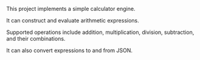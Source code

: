 This project implements a simple calculator engine.

It can construct and evaluate arithmetic expressions.

Supported operations include addition, multiplication, division, subtraction, and their combinations.

It can also convert expressions to and from JSON.